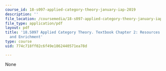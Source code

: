 ```yaml
---
course_id: 18-s097-applied-category-theory-january-iap-2019
description: ''
file_location: /coursemedia/18-s097-applied-category-theory-january-iap-2019/774c718ff02c6f49e1862440571ea78d_18-s097iap19ch2.pdf
file_type: application/pdf
layout: pdf
title: '18.S097 Applied Category Theory. Textbook Chapter 2: Resources: Monoidal Preorders
  and Enrichment'
type: course
uid: 774c718ff02c6f49e1862440571ea78d

---
```

None